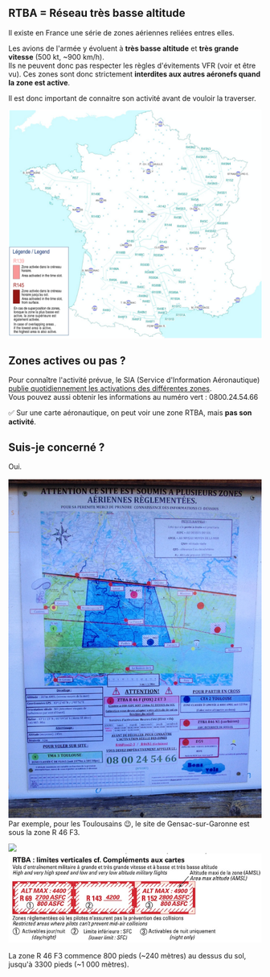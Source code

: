 [comment]: # (S115V)
[comment]: # (Comment peut-on connaitre l’activité du RTBA ?)

[comment]: # (En parcourant le calendrier des exercices militaires-6)

[comment]: # (En lisant la carte aéronautique-6)

[comment]: # (En lisant le message AZBA sur le site du SIA)



## RTBA = Réseau très basse altitude


Il existe en France une série de zones aériennes reliées entres elles.

Les avions de l'armée y évoluent à **très basse altitude** et **très grande vitesse** (500 kt, ~900 km/h).  
Ils ne peuvent donc pas respecter les règles d'évitements VFR (voir et être vu).
Ces zones sont donc strictement **interdites aux autres aéronefs quand la zone est active**.

Il est donc important de connaitre son activité avant de vouloir la traverser.

![](rtba.png)


## Zones actives ou pas ?

Pour connaître l'activité prévue, le SIA (Service d'Information Aéronautique) [publie quotidiennement les activations des différentes zones](https://www.sia.aviation-civile.gouv.fr/schedule).  
Vous pouvez aussi obtenir les informations au numéro vert : 0800.24.54.66

✅ Sur une carte aéronautique, on peut voir une zone RTBA, mais **pas son activité**.


## Suis-je concerné ?

Oui.
<br>
<br>
![](signalisation-Gensac.jpg)
Par exemple, pour les Toulousains 😉, le site de Gensac-sur-Garonne est sous la zone R 46 F3.


![](Gensac-sur-Garonne.png)
![](legende-rtba.jpg)


La zone R 46 F3 commence 800 pieds (~240 mètres) au dessus du sol, jusqu'à 3300 pieds (~1 000 mètres).